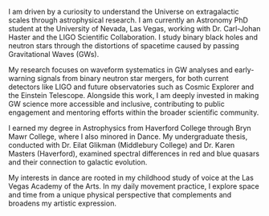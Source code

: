 I am driven by a curiosity to understand the Universe on extragalactic scales through astrophysical research. I am currently an Astronomy PhD student at the University of Nevada, Las Vegas, working with Dr. Carl-Johan Haster and the LIGO Scientific Collaboration. I study binary black holes and neutron stars through the distortions of spacetime caused by passing Gravitational Waves (GWs).

My research focuses on waveform systematics in GW analyses and early-warning signals from binary neutron star mergers, for both current detectors like LIGO and future observatories such as Cosmic Explorer and the Einstein Telescope. Alongside this work, I am deeply invested in making GW science more accessible and inclusive, contributing to public engagement and mentoring efforts within the broader scientific community.

I earned my degree in Astrophysics from Haverford College through Bryn Mawr College, where I also minored in Dance. My undergraduate thesis, conducted with Dr. Eilat Glikman (Middlebury College) and Dr. Karen Masters (Haverford), examined spectral differences in red and blue quasars and their connection to galactic evolution.

My interests in dance are rooted in my childhood study of voice at the Las Vegas Academy of the Arts. In my daily movement practice, I explore space and time from a unique physical perspective that complements and broadens my artistic expression.
